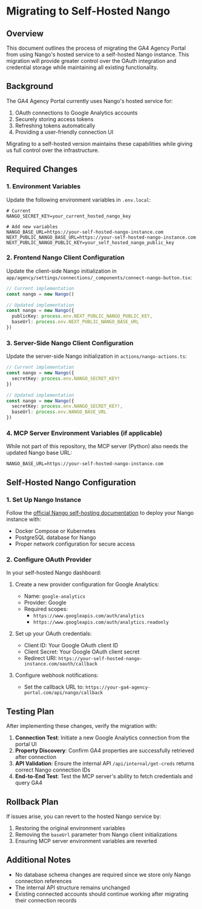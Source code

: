 # Migrating to Self-Hosted Nango

## Overview

This document outlines the process of migrating the GA4 Agency Portal from using Nango's hosted service to a self-hosted Nango instance. This migration will provide greater control over the OAuth integration and credential storage while maintaining all existing functionality.

## Background

The GA4 Agency Portal currently uses Nango's hosted service for:
1. OAuth connections to Google Analytics accounts
2. Securely storing access tokens
3. Refreshing tokens automatically
4. Providing a user-friendly connection UI

Migrating to a self-hosted version maintains these capabilities while giving us full control over the infrastructure.

## Required Changes

### 1. Environment Variables

Update the following environment variables in `.env.local`:

```
# Current
NANGO_SECRET_KEY=your_current_hosted_nango_key

# Add new variables
NANGO_BASE_URL=https://your-self-hosted-nango-instance.com
NEXT_PUBLIC_NANGO_BASE_URL=https://your-self-hosted-nango-instance.com
NEXT_PUBLIC_NANGO_PUBLIC_KEY=your_self_hosted_nango_public_key
```

### 2. Frontend Nango Client Configuration

Update the client-side Nango initialization in `app/agency/settings/connections/_components/connect-nango-button.tsx`:

```typescript
// Current implementation
const nango = new Nango()

// Updated implementation
const nango = new Nango({
  publicKey: process.env.NEXT_PUBLIC_NANGO_PUBLIC_KEY,
  baseUrl: process.env.NEXT_PUBLIC_NANGO_BASE_URL
})
```

### 3. Server-Side Nango Client Configuration

Update the server-side Nango initialization in `actions/nango-actions.ts`:

```typescript
// Current implementation
const nango = new Nango({
  secretKey: process.env.NANGO_SECRET_KEY!
})

// Updated implementation
const nango = new Nango({
  secretKey: process.env.NANGO_SECRET_KEY!,
  baseUrl: process.env.NANGO_BASE_URL
})
```

### 4. MCP Server Environment Variables (if applicable)

While not part of this repository, the MCP server (Python) also needs the updated Nango base URL:

```
NANGO_BASE_URL=https://your-self-hosted-nango-instance.com
```

## Self-Hosted Nango Configuration

### 1. Set Up Nango Instance

Follow the [official Nango self-hosting documentation](https://docs.nango.dev/self-host/overview) to deploy your Nango instance with:

- Docker Compose or Kubernetes
- PostgreSQL database for Nango
- Proper network configuration for secure access

### 2. Configure OAuth Provider

In your self-hosted Nango dashboard:

1. Create a new provider configuration for Google Analytics:
   - Name: `google-analytics`
   - Provider: Google
   - Required scopes: 
     - `https://www.googleapis.com/auth/analytics`
     - `https://www.googleapis.com/auth/analytics.readonly`
   
2. Set up your OAuth credentials:
   - Client ID: Your Google OAuth client ID
   - Client Secret: Your Google OAuth client secret
   - Redirect URI: `https://your-self-hosted-nango-instance.com/oauth/callback`

3. Configure webhook notifications:
   - Set the callback URL to: `https://your-ga4-agency-portal.com/api/nango/callback`

## Testing Plan

After implementing these changes, verify the migration with:

1. **Connection Test**: Initiate a new Google Analytics connection from the portal UI
2. **Property Discovery**: Confirm GA4 properties are successfully retrieved after connection
3. **API Validation**: Ensure the internal API `/api/internal/get-creds` returns correct Nango connection IDs
4. **End-to-End Test**: Test the MCP server's ability to fetch credentials and query GA4

## Rollback Plan

If issues arise, you can revert to the hosted Nango service by:

1. Restoring the original environment variables
2. Removing the `baseUrl` parameter from Nango client initializations
3. Ensuring MCP server environment variables are reverted

## Additional Notes

- No database schema changes are required since we store only Nango connection references
- The internal API structure remains unchanged
- Existing connected accounts should continue working after migrating their connection records 